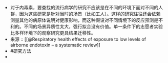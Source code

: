 - 对于内毒素，要查找的流行病学的研究不应该是在不同的环境下面对不同的人群，因为这些研究是针对当时的场景（比如工人）。这样的研究往往还会依赖测量其他的病原体说明对健康影响，而这种假设对不同情境下的反应预测是不利的。不同的场景异质性太大，强行拟合没有价值。单一条件下的志愿者实验比多样环境下的观察研究更具结果迁移性。
- 来源  :: [[@Respiratory health effects of exposure to low levels of airborne endotoxin – a systematic review]]
- #研究方法
-
